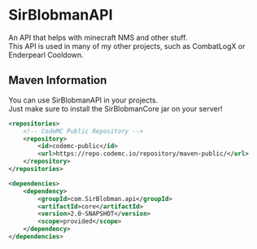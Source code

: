 # SirBlobmanAPI
An API that helps with minecraft NMS and other stuff.  
This API is used in many of my other projects, such as CombatLogX or Enderpearl Cooldown.

## Maven Information
You can use SirBlobmanAPI in your projects.  
Just make sure to install the SirBlobmanCore jar on your server!
```xml
<repositories>
    <!-- CodeMC Public Repository -->
    <repository>
        <id>codemc-public</id>
        <url>https://repo.codemc.io/repository/maven-public/</url>
    </repository>
</repositories>

<dependencies>
    <dependency>
        <groupId>com.SirBlobman.api</groupId>
        <artifactId>core</artifactId>
        <version>2.0-SNAPSHOT</version>
        <scope>provided</scope>
    </dependency>
</dependencies>
```